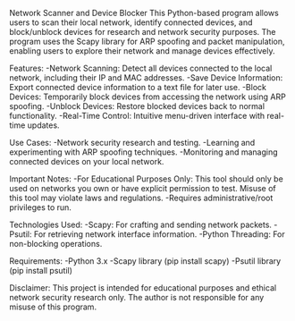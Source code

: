 Network Scanner and Device Blocker
This Python-based program allows users to scan their local network, identify connected devices, and block/unblock devices for research and network security purposes. The program uses the Scapy library for ARP spoofing and packet manipulation, enabling users to explore their network and manage devices effectively.


Features:
-Network Scanning: Detect all devices connected to the local network, including their IP and MAC addresses.
-Save Device Information: Export connected device information to a text file for later use.
-Block Devices: Temporarily block devices from accessing the network using ARP spoofing.
-Unblock Devices: Restore blocked devices back to normal functionality.
-Real-Time Control: Intuitive menu-driven interface with real-time updates.

Use Cases:
-Network security research and testing.
-Learning and experimenting with ARP spoofing techniques.
-Monitoring and managing connected devices on your local network.

Important Notes:
-For Educational Purposes Only: This tool should only be used on networks you own or have explicit permission to test. Misuse of this tool may violate laws and regulations.
-Requires administrative/root privileges to run.

Technologies Used:
-Scapy: For crafting and sending network packets.
-Psutil: For retrieving network interface information.
-Python Threading: For non-blocking operations.

Requirements:
-Python 3.x
-Scapy library (pip install scapy)
-Psutil library (pip install psutil)

Disclaimer:
This project is intended for educational purposes and ethical network security research only. The author is not responsible for any misuse of this program.

